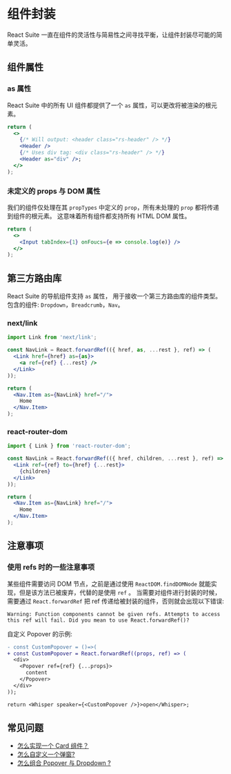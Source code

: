 # 组件封装

React Suite 一直在组件的灵活性与简易性之间寻找平衡，让组件封装尽可能的简单灵活。

## 组件属性

### as 属性

React Suite 中的所有 UI 组件都提供了一个 `as` 属性，可以更改将被渲染的根元素。

```jsx
return (
  <>
    {/* Will output: <header class="rs-header" /> */}
    <Header />
    {/* Uses div tag: <div class="rs-header" /> */}
    <Header as="div" />;
  </>
);
```

### 未定义的 props 与 DOM 属性

我们的组件仅处理在其 `propTypes` 中定义的 `prop`，所有未处理的 `prop` 都将传递到组件的根元素。 这意味着所有组件都支持所有 HTML DOM 属性。

```jsx
return (
  <>
    <Input tabIndex={1} onFoucs={e => console.log(e)} />
  </>
);
```

## 第三方路由库

React Suite 的导航组件支持 `as` 属性， 用于接收一个第三方路由库的组件类型。 包含的组件: `Dropdown`，`Breadcrumb`，`Nav`。

### next/link

```jsx
import Link from 'next/link';

const NavLink = React.forwardRef(({ href, as, ...rest }, ref) => (
  <Link href={href} as={as}>
    <a ref={ref} {...rest} />
  </Link>
));

return (
  <Nav.Item as={NavLink} href="/">
    Home
  </Nav.Item>
);
```

### react-router-dom

```jsx
import { Link } from 'react-router-dom';

const NavLink = React.forwardRef(({ href, children, ...rest }, ref) => (
  <Link ref={ref} to={href} {...rest}>
    {children}
  </Link>
));

return (
  <Nav.Item as={NavLink} href="/">
    Home
  </Nav.Item>
);
```

## 注意事项

### 使用 refs 时的一些注意事项

某些组件需要访问 DOM 节点，之前是通过使用 `ReactDOM.findDOMNode` 就能实现，但是该方法已被废弃，代替的是使用 `ref` 。 当需要对组件进行封装的时候，需要通过 `React.forwardRef` 把 ref 传递给被封装的组件，否则就会出现以下错误:

```
Warning: Function components cannot be given refs. Attempts to access this ref will fail. Did you mean to use React.forwardRef()?
```

自定义 Popover 的示例:

```diff
- const CustomPopover = ()=>(
+ const CustomPopover = React.forwardRef((props, ref) => (
  <div>
    <Popover ref={ref} {...props}>
      content
    </Popover>
  </div>
));

return <Whisper speaker={<CustomPopover />}>open</Whisper>;
```

## 常见问题

- [怎么实现一个 Card 组件？](/zh/components/panel#card)
- [怎么自定义一个弹窗?](/zh/components/whisper)
- [怎么组合 Popover 与 Dropdown ?](/zh/components/dropdown#used-with-popover)
